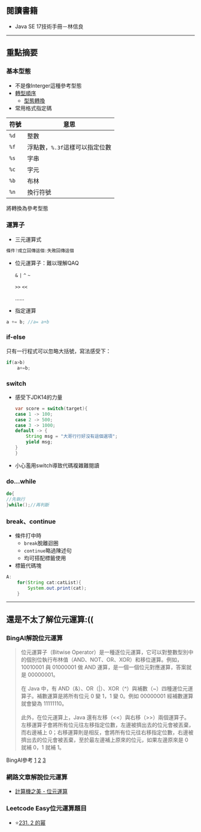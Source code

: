 ## 閱讀書籍
- Java SE 17技術手冊－林信良

***
## 重點摘要
### 基本型態
- 不是像Interger這種參考型態
- [轉型順序](https://hackmd.io/@Zacch/r1b88fLuK)
  - [型態轉換](https://java.4-x.tw/java-03-4)
- 常用格式指定碼

|符號|意思|
|---|---|
|`%d`|整數|
|`%f`|浮點數，`%.3f`這樣可以指定位數|
|`%s`|字串|
|`%c`|字元|
|`%b`|布林|
|`%n`|換行符號|
將轉換為參考型態

### 運算子
- 三元運算式
```java
條件?成立回傳這個:失敗回傳這個
```
- 位元運算子：難以理解QAQ

	`&` `|` `^` `~`

	`>>` `<<`

	......

- 指定運算
```java
a += b; //a= a+b
```

### if-else
只有一行程式可以忽略大括號，寫法感受下：
```java
if(a>b)
	a+=b;
```

### switch
- 感受下JDK14的力量
	```java
	var score = switch(target){
	case 1 -> 100;
	case 2 -> 500;
	case 3 -> 1000;
	default -> {
		String msg = "大哥行行好沒有這個選項";
		yield msg;
	}
	}
	```
- 小心濫用switch導致代碼複雜難閱讀

### do...while
```java
do{
//先執行
}while();//再判斷
```

### break、continue
- 條件打中時
	- `break`脫離迴圈
	- `continue`略過陳述句
	- 均可搭配標籤使用
- 標籤代碼塊
```java
A:
	for(String cat:catList){
		System.out.print(cat);
	}
```

***
## 還是不太了解位元運算:((
### BingAI解說位元運算
>位元運算子（Bitwise Operator）是一種逐位元運算，它可以對整數型別中的個別位執行布林值（AND、NOT、OR、XOR）和移位運算。例如，10010001 與 01000001 做 AND 運算，是一個一個位元對應運算，答案就是 00000001。<br><br>在 Java 中，有 AND（&）、OR（|）、XOR（^）與補數（~）四種運位元運算子。補數運算是將所有位元 0 變 1，1 變 0。例如 00000001 經補數運算就會變為 11111110。<br><br>此外，在位元運算上，Java 還有左移（<<）與右移（>>）兩個運算子。左移運算子會將所有位元往左移指定位數，左邊被擠出去的位元會被丟棄，而右邊補上 0；右移運算則是相反，會將所有位元往右移指定位數，右邊被擠出去的位元會被丟棄，至於最左邊補上原來的位元，如果左邊原來是 0 就補 0，1 就補 1。

BingAI參考 [1](https://learn.microsoft.com/zh-tw/dotnet/csharp/language-reference/operators/bitwise-and-shift-operators) [2](https://openhome.cc/zh-tw/java/syntax-abc/operator/) [3](https://learn.microsoft.com/zh-tw/cpp/c-language/c-bitwise-operators?view=msvc-170)

### 網路文章解說位元運算
- [計算機之美 - 位元運算](https://regy.dev/archives/bitwiseoperator)

### Leetcode Easy位元運算題目
- ⭐[231. 2 的幂](https://leetcode.cn/problems/power-of-two/solution/231-2de-mi-by-qing-shan-ru-wo-huai-7ao1/)
